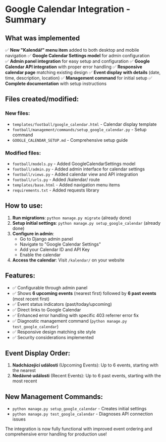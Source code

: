 # Google Calendar Integration - Summary

## What was implemented

✅ **New "Kalendář" menu item** added to both desktop and mobile navigation
✅ **Google Calendar Settings model** for admin configuration  
✅ **Admin panel integration** for easy setup and configuration
✅ **Google Calendar API integration** with proper error handling
✅ **Responsive calendar page** matching existing design
✅ **Event display with details** (date, time, description, location)
✅ **Management command** for initial setup
✅ **Complete documentation** with setup instructions

## Files created/modified:

### New files:
- `templates/football/google_calendar.html` - Calendar display template
- `football/management/commands/setup_google_calendar.py` - Setup command
- `GOOGLE_CALENDAR_SETUP.md` - Comprehensive setup guide

### Modified files:
- `football/models.py` - Added GoogleCalendarSettings model
- `football/admin.py` - Added admin interface for calendar settings
- `football/views.py` - Added calendar view and API integration
- `football/urls.py` - Added /kalendar/ route
- `templates/base.html` - Added navigation menu items
- `requirements.txt` - Added requests library

## How to use:

1. **Run migrations**: `python manage.py migrate` (already done)
2. **Setup initial settings**: `python manage.py setup_google_calendar` (already done)
3. **Configure in admin**:
   - Go to Django admin panel
   - Navigate to "Google Calendar Settings"
   - Add your Calendar ID and API Key
   - Enable the calendar
4. **Access the calendar**: Visit `/kalendar/` on your website

## Features:
- ✅ Configurable through admin panel
- ✅ Shows **6 upcoming events** (nearest first) followed by **6 past events** (most recent first)
- ✅ Event status indicators (past/today/upcoming)
- ✅ Direct links to Google Calendar
- ✅ Enhanced error handling with specific 403 referrer error fix
- ✅ Diagnostic management command (`python manage.py test_google_calendar`)
- ✅ Responsive design matching site style
- ✅ Security considerations implemented

## Event Display Order:
1. **Nadcházející události** (Upcoming Events): Up to 6 events, starting with the nearest
2. **Nedávné události** (Recent Events): Up to 6 past events, starting with the most recent

## New Management Commands:
- `python manage.py setup_google_calendar` - Creates initial settings
- `python manage.py test_google_calendar` - Diagnoses API connection issues

The integration is now fully functional with improved event ordering and comprehensive error handling for production use!
